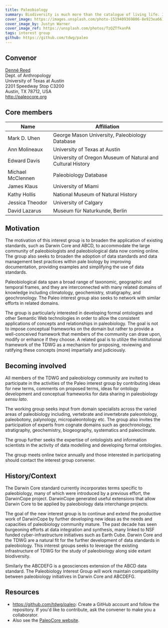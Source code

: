 ```yaml
---
title: Paleobiology
summary: Biodiversity is much more than the catalogue of living life. It includes the record of past life bound up in the fossil record. Incorporating paleobiological data into investigations of biogeography, biodiversity, speciation and ecology radically expands the scope of our understanding about organic evolution and biological processes. Yet paleobiological data also introduce new complexities and uncertainties. For example, geochronology becomes an entirely new and complex dimension of data that must be managed. Additionally, geospatial, taxonomic, systematic and phylogenetic assertions become more challenging when dealing with paleobiological data. Additionally, paleobiologists rely on the integration of a multiplicity of data sources and this can only be accomplished with drastic improvements in the data exchange protocols. Biodiversity standards such as Darwin Core play a critical role in paleobiology, but there remain many aspects of the existing standards, in their current instantiation, that do not capture the breadth of information involved in paleobiology nor the peculiarities of fossil data. The Paleo interest group within TDWG is established to address the particular needs of paleobiological data by developing extensions and refinements to existing standards. A beneficial by-product of this effort is greater intellectual exchange and collaboration between paleobiologists and neontologists.
cover_image: https://images.unsplash.com/photo-1519409369806-8e923ea66184
cover_image_by: Justyn Warner
cover_image_ref: https://unsplash.com/photos/TzQZTfkanPA
tags: interest group
github: https://github.com/tdwg/paleo
---
```


<!-- Copied from <https://github.com/tdwg/paleo/blob/master/charter.md -->

## Convenor

[Denné Reed](mailto:reedd@austin.utexas.edu)  
Dept. of Anthropology  
University of Texas at Austin  
2201 Speedway Stop C3200  
Austin, TX 78712, USA  
<http://paleocore.org>

## Core members

Name | Affiliation
--- | ---
Mark D. Uhen | George Mason University, Paleobiology Database
Ann Molineaux | University of Texas at Austin
Edward Davis | University of Oregon Museum of Natural and Cultural History
Michael McClennen | Paleobiology Database
James Klaus | University of Miami
Kathy Hollis | National Museum of Natural History
Jessica Theodor | University of Calgary
David Lazarus | Museum für Naturkunde, Berlin

## Motivation

The motivation of this interest group is to broaden the application of existing standards, such as Darwin Core and ABCD, to accommodate the large community of paleobiologists and paleobiological data now coming online. The group also seeks to broaden the adoption of data standards and data management best practices within pale biology by improving documentation, providing examples and simplifying the use of data standards.

Paleobiological data span a broad range of taxonomic, geographic and temporal frames, and they are interconnected with many related domains of knowledge including climatology, geochemistry, stratigraphy, and geochronology. The Paleo interest group also seeks to network with similar efforts in related domains.

The group is particularly interested in developing formal ontologies and other Semantic Web technologies in order to allow the consistent applications of concepts and relationships in paleobiology. The goal is not to impose conceptual frameworks on the domain but rather to provide a well-conceived framework that members of the community can draw upon, modify or enhance if they choose. A related goal is to utilize the institutional framework of the TDWG as a mechanism for proposing, reviewing and ratifying these concepts (more) impartially and judiciously.

## Becoming involved

All members of the TDWG and paleobiology community are invited to participate in the activities of the Paleo interest group by contributing ideas for new terms, comments on proposed terms, ideas for ontology development and conceptual frameworks for data sharing in paleobiology _sensu lato_.

The working group seeks input from domain specialists across the varied areas of paleobiology including, vertebrate and invertebrate paleontology, paleobotony, palynology, micropaleontology etc. The group also invites the participation of experts from cognate domains such as geochronology, stratigraphy, geochemistry, biogeography, systematics and paleoclimate.

The group further seeks the expertise of ontologists and information scientists in the activity of data modelling and developing formal ontologies.

The group meets online twice annually and those interested in participating should contact the interest group convener.

## History/Context

The Darwin Core standard currently incorporates terms specific to paleobiology, many of which were introduced by a previous effort, the DarwinCope project. DarwinCope generated useful extensions that allow Darwin Core to be applied by paleobiology data interchange projects.

The goal of the new interest group is to continue and extend the productive work of DarwinCope by further developing new ideas as the needs and capacities of paleobiology community mature. The past decade has seen burgeoning efforts at data integration and synthesis, many linked to NSF funded cyber-infrastructure initiatives such as Earth Cube. Darwin Core and the TDWG are a natural fit for the further development of data standards in paleobiology. This interest groups seeks to leverage the existing infrastructure of TDWG for the study of paleobiology along side extant biodiversity.

Similarly the ABCDEFG is a geosciences extension of the ABCD data standard. The Paleobiology Interest Group will work maintain compatibility between paleobiology initiatives in Darwin Core and ABCDEFG.

## Resources

* <https://github.com/tdwg/paleo>: Create a GitHub account and follow the repository. If you'd like to contribute, ask the convener to make you a collaborator.
* Also see the [PaleoCore website](http://paleocore.org).
